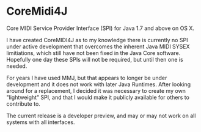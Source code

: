 # CoreMidi4J
Core MIDI Service Provider Interface (SPI) for Java 1.7 and above on OS X.

I have created CoreMIDI4J as to my knowledge there is currently no SPI under active development that overcomes the inherent Java MIDI SYSEX limitiations, which still have not been fixed in the Java Core software. Hopefully one day these SPIs will not be required, but until then one is needed.

For years I have used MMJ, but that appears to longer be under development and it does not work with later Java Runtimes. After looking around for a replacement, I decided it was necessary to create my own "lightweight" SPI, and that I would make it publicly available for others to contribute to.

The current release is a developer preview, and may or may not work on all systems with all interfaces. 
